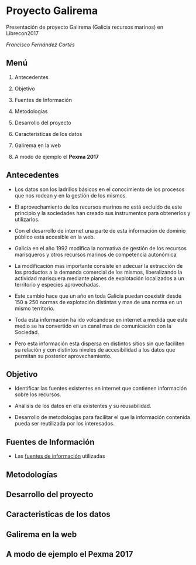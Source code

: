 # Proyecto Galirema

Presentación de proyecto Galirema (Galicia recursos marinos) en Librecon2017

_Francisco Fernández Cortés_


## Menú

1. Antecedentes

1. Objetivo

1. Fuentes de Información

1. Metodologías

1. Desarrollo del proyecto

1. Caracteristicas de los datos

1. Galirema en la web

1. A modo de ejemplo el __Pexma 2017__



## Antecedentes

* Los datos son los ladrillos básicos en el conocimiento de los procesos que nos rodean y en la gestión de los mismos.

* El aprovechamiento de los recursos marinos no está excluido de este principio y la sociedades han creado sus instrumentos para obtenerlos y utilizarlos.

* Con el desarrollo de internet una parte de esta información de dominio público está accesible en la web.

* Galicia en el año 1992 modifica la normativa de gestión de los recursos marisqueros y otros recursos marinos de competencia autonómica

* La modificación mas importante consiste en adecuar la extracción de los productos a la demanda comercial de los mismos, liberalizando la actividad marisquera mediante planes de explotación localizados a un territorio y especies aprovechadas.

* Este cambio hace que un año en toda Galicia puedan coexistir desde 150 a 250 normas de explotación distintas y mas de una norma en un mismo territorio.

* Toda esta información ha ido volcándose en internet a medida que este medio se ha convertido en un canal mas de comunicación con la Sociedad.

* Pero esta información esta dispersa en distintos sitios sin que faciliten su relación y con distintos niveles de accesibilidad a los datos que permitan su posterior aprovechamiento.  



## Objetivo

* Identificar las fuentes existentes en internet que contienen información sobre los recursos.

* Análisis de los datos en ella existentes y su reusabilidad.

* Desarrollo de metodologías para facilitar el que la información contenida pueda ser reutilizada por los interesados.

## Fuentes de Información

* Las [fuentes de información](indiceFuentes.md) utilizadas

## Metodologías

## Desarrollo del proyecto

## Caracteristicas de los datos

## Galirema en la web

## A modo de ejemplo el __Pexma 2017__

